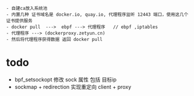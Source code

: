 ```
- 自建ca放入系统池
- 内置几种 证书域名是 docker.io, quay.io, 代理程序监听 12443 端口，使用这几个证书提供服务
- docker pull  --->  ebpf ---> 代理程序   // ebpf ,iptables
- 代理程序 ---> (dockerproxy.zetyun.cn)
- 然后将代理程序获得数据 返回 docker pull
```

# todo
- bpf_setsockopt 修改 sock 属性 包括 目标ip
- sockmap + redirection 实现重定向
    client + proxy
